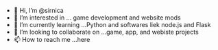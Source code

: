 - 👋 Hi, I’m @sirnica
- 👀 I’m interested in ... game development and website mods
- 🌱 I’m currently learning ...Python and softwares liek node.js and Flask
- 💞️ I’m looking to collaborate on ...game, app, and webiste projects
- 📫 How to reach me ...here

<!---
sirnica/sirnica is a ✨ special ✨ repository because its `README.md` (this file) appears on your GitHub profile.
You can click the Preview link to take a look at your changes.
--->
